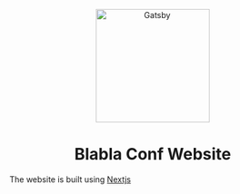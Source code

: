 <p align="center">
  <a href="https://www.bablaconf.com">
    <img alt="Gatsby" src="https://user-images.githubusercontent.com/11137944/95002187-24dd9980-05c9-11eb-960e-f4b39e740199.png" width="200" />
  </a>
</p>
<h1 align="center">
  Blabla Conf Website
</h1>

The website is built using [Nextjs](https://nextjs.org/)
